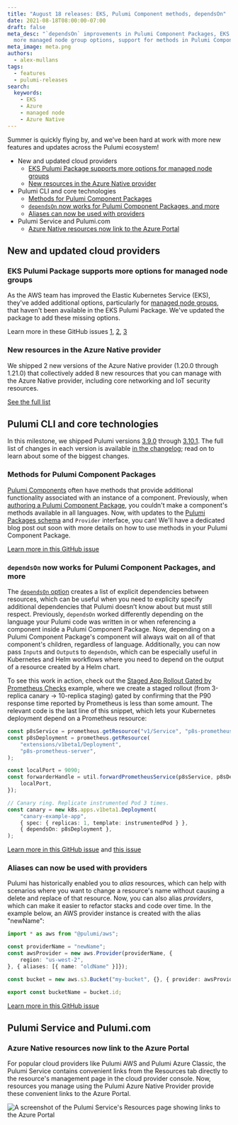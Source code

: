 ```yaml
---
title: "August 18 releases: EKS, Pulumi Component methods, dependsOn"
date: 2021-08-18T08:00:00-07:00
draft: false
meta_desc: "`dependsOn` improvements in Pulumi Component Packages, EKS Package with
  more managed node group options, support for methods in Pulumi Component Packages"
meta_image: meta.png
authors:
  - alex-mullans
tags:
  - features
  - pulumi-releases
search:
  keywords:
    - EKS
    - Azure
    - managed node
    - Azure Native
---
```


Summer is quickly flying by, and we've been hard at work with more new features and updates across the Pulumi ecosystem!

- New and updated cloud providers
  - [EKS Pulumi Package supports more options for managed node groups](/blog/pulumi-release-notes-m60#eks-pulumi-package-supports-more-options-for-managed-node-groups)
  - [New resources in the Azure Native provider](/blog/pulumi-release-notes-m60#new-resources-in-the-azure-native-provider)
- Pulumi CLI and core technologies
  - [Methods for Pulumi Component Packages](/blog/pulumi-release-notes-m60#methods-for-pulumi-component-packages)
  - [`dependsOn` now works for Pulumi Component Packages, and more](/blog/pulumi-release-notes-m60#dependson-now-works-for-pulumi-component-packages-and-more)
  - [Aliases can now be used with providers](/blog/pulumi-release-notes-m60#aliases-can-now-be-used-with-providers)
- Pulumi Service and Pulumi.com
  - [Azure Native resources now link to the Azure Portal](/blog/pulumi-release-notes-m60#azure-native-resources-now-link-to-the-azure-portal)

<!--more-->

## New and updated cloud providers

### EKS Pulumi Package supports more options for managed node groups

As the AWS team has improved the Elastic Kubernetes Service (EKS), they've added additional options, particularly for [managed node groups](https://aws.amazon.com/about-aws/whats-new/2021/05/amazon-eks-managed-node-groups-adds-support-kubernetes-node-taints/), that haven't been available in the EKS Pulumi Package. We've updated the package to add these missing options.

Learn more in these GitHub issues [1](https://github.com/pulumi/pulumi-eks/issues/612), [2](https://github.com/pulumi/pulumi-eks/issues/565), [3](https://github.com/pulumi/pulumi-eks/issues/583)

### New resources in the Azure Native provider

We shipped 2 new versions of the Azure Native provider (1.20.0 through 1.21.0) that collectively added 8 new resources that you can manage with the Azure Native provider, including core networking and IoT security resources.

[See the full list](https://github.com/pulumi/pulumi-azure-native/blob/master/CHANGELOG_OLD.md#1210-2021-08-12)

## Pulumi CLI and core technologies

In this milestone, we shipped Pulumi versions [3.9.0](https://github.com/pulumi/pulumi/releases/tag/v3.9.0) through [3.10.1](https://github.com/pulumi/pulumi/releases/tag/v3.10.1). The full list of changes in each version is available [in the changelog](https://github.com/pulumi/pulumi/releases); read on to learn about some of the biggest changes.

### Methods for Pulumi Component Packages

[Pulumi Components](/docs/concepts/resources#components) often have methods that provide additional functionality associated with an instance of a component. Previously, when [authoring a Pulumi Component Package](/docs/iac/packages-and-automation/pulumi-packages/debugging-provider-packages/), you couldn't make a component's methods available in all languages. Now, with updates to the [Pulumi Packages schema](/docs/iac/packages-and-automation/pulumi-packages/schema/) and `Provider` interface, you can! We'll have a dedicated blog post out soon with more details on how to use methods in your Pulumi Component Package.

[Learn more in this GitHub issue](https://github.com/pulumi/pulumi/issues/7072)

### `dependsOn` now works for Pulumi Component Packages, and more

The [`dependsOn` option](/docs/concepts/resources#dependson) creates a list of explicit dependencies between resources, which can be useful when you need to explicity specify additional dependencies that Pulumi doesn’t know about but must still respect. Previously, `dependsOn` worked differently depending on the language your Pulumi code was written in or when referencing a component inside a Pulumi Component Package. Now, depending on a Pulumi Component Package's component will always wait on all of that component's children, regardless of language. Additionally, you can now pass `Input`s and `Output`s to `dependsOn`, which can be especially useful in Kubernetes and Helm workflows where you need to depend on the output of a resource created by a Helm chart.

To see this work in action, check out the [Staged App Rollout Gated by Prometheus Checks](https://github.com/pulumi/examples/tree/ca40203279f393c0c159dadcadc97c6007122997/kubernetes-ts-staged-rollout-with-prometheus) example, where we create a staged rollout (from 3-replica canary -> 10-replica staging) gated by confirming that the P90 response time reported by Prometheus is less than some amount. The relevant code is the last line of this snippet, which lets your Kubernetes deployment depend on a Prometheus resource:

```typescript
const p8sService = prometheus.getResource("v1/Service", "p8s-prometheus-server");
const p8sDeployment = prometheus.getResource(
    "extensions/v1beta1/Deployment",
    "p8s-prometheus-server",
);

const localPort = 9090;
const forwarderHandle = util.forwardPrometheusService(p8sService, p8sDeployment, {
    localPort,
});

// Canary ring. Replicate instrumented Pod 3 times.
const canary = new k8s.apps.v1beta1.Deployment(
    "canary-example-app",
    { spec: { replicas: 1, template: instrumentedPod } },
    { dependsOn: p8sDeployment },
);
```

[Learn more in this GitHub issue](https://github.com/pulumi/pulumi/issues/7542) and [this issue](https://github.com/pulumi/pulumi/issues/5642)

### Aliases can now be used with providers

Pulumi has historically enabled you to _alias_ resources, which can help with scenarios where you want to change a resource's name without causing a delete and replace of that resource. Now, you can also alias _providers_, which can make it easier to refactor stacks and code over time. In the example below, an AWS provider instance is created with the alias "newName":

```typescript
import * as aws from "@pulumi/aws";

const providerName = "newName";
const awsProvider = new aws.Provider(providerName, {
    region: "us-west-2",
}, { aliases: [{ name: "oldName" }]});

const bucket = new aws.s3.Bucket("my-bucket", {}, { provider: awsProvider });

export const bucketName = bucket.id;
```

[Learn more in this GitHub issue](https://github.com/pulumi/pulumi/issues/3979)

## Pulumi Service and Pulumi.com

### Azure Native resources now link to the Azure Portal

For popular cloud providers like Pulumi AWS and Pulumi Azure Classic, the Pulumi Service contains convenient links from the Resources tab directly to the resource's management page in the cloud provider console. Now, resources you manage using the Pulumi Azure Native Provider provide these convenient links to the Azure Portal.

![A screenshot of the Pulumi Service's Resources page showing links to the Azure Portal](azure-native-portal-links.png)

